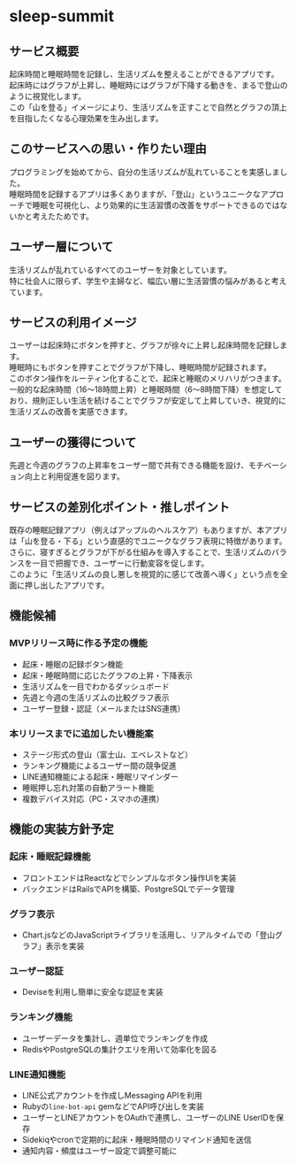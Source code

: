 # sleep-summit

## サービス概要
起床時間と睡眠時間を記録し、生活リズムを整えることができるアプリです。  
起床時にはグラフが上昇し、睡眠時にはグラフが下降する動きを、まるで登山のように視覚化します。  
この「山を登る」イメージにより、生活リズムを正すことで自然とグラフの頂上を目指したくなる心理効果を生み出します。

## このサービスへの思い・作りたい理由
プログラミングを始めてから、自分の生活リズムが乱れていることを実感しました。  
睡眠時間を記録するアプリは多くありますが、「登山」というユニークなアプローチで睡眠を可視化し、より効果的に生活習慣の改善をサポートできるのではないかと考えたためです。

## ユーザー層について
生活リズムが乱れているすべてのユーザーを対象としています。  
特に社会人に限らず、学生や主婦など、幅広い層に生活習慣の悩みがあると考えています。

## サービスの利用イメージ
ユーザーは起床時にボタンを押すと、グラフが徐々に上昇し起床時間を記録します。  
睡眠時にもボタンを押すことでグラフが下降し、睡眠時間が記録されます。  
このボタン操作をルーティン化することで、起床と睡眠のメリハリがつきます。  
一般的な起床時間（16〜18時間上昇）と睡眠時間（6〜8時間下降）を想定しており、規則正しい生活を続けることでグラフが安定して上昇していき、視覚的に生活リズムの改善を実感できます。

## ユーザーの獲得について
先週と今週のグラフの上昇率をユーザー間で共有できる機能を設け、モチベーション向上と利用促進を図ります。

## サービスの差別化ポイント・推しポイント
既存の睡眠記録アプリ（例えばアップルのヘルスケア）もありますが、本アプリは「山を登る・下る」という直感的でユニークなグラフ表現に特徴があります。  
さらに、寝すぎるとグラフが下がる仕組みを導入することで、生活リズムのバランスを一目で把握でき、ユーザーに行動変容を促します。  
このように「生活リズムの良し悪しを視覚的に感じて改善へ導く」という点を全面に押し出したアプリです。

## 機能候補

### MVPリリース時に作る予定の機能
- 起床・睡眠の記録ボタン機能  
- 起床・睡眠時間に応じたグラフの上昇・下降表示  
- 生活リズムを一目でわかるダッシュボード  
- 先週と今週の生活リズムの比較グラフ表示  
- ユーザー登録・認証（メールまたはSNS連携）  

### 本リリースまでに追加したい機能案
- ステージ形式の登山（富士山、エベレストなど）  
- ランキング機能によるユーザー間の競争促進  
- LINE通知機能による起床・睡眠リマインダー  
- 睡眠押し忘れ対策の自動アラート機能  
- 複数デバイス対応（PC・スマホの連携）

## 機能の実装方針予定

### 起床・睡眠記録機能
- フロントエンドはReactなどでシンプルなボタン操作UIを実装  
- バックエンドはRailsでAPIを構築、PostgreSQLでデータ管理  

### グラフ表示
- Chart.jsなどのJavaScriptライブラリを活用し、リアルタイムでの「登山グラフ」表示を実装  

### ユーザー認証
- Deviseを利用し簡単に安全な認証を実装  

### ランキング機能
- ユーザーデータを集計し、週単位でランキングを作成  
- RedisやPostgreSQLの集計クエリを用いて効率化を図る  

### LINE通知機能
- LINE公式アカウントを作成しMessaging APIを利用  
- Rubyの`line-bot-api` gemなどでAPI呼び出しを実装  
- ユーザーとLINEアカウントをOAuthで連携し、ユーザーのLINE UserIDを保存  
- Sidekiqやcronで定期的に起床・睡眠時間のリマインド通知を送信  
- 通知内容・頻度はユーザー設定で調整可能に  

